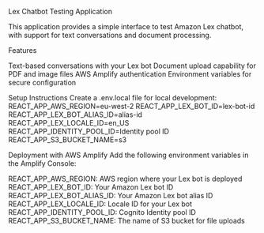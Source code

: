 Lex Chatbot Testing Application

This application provides a simple interface to test Amazon Lex chatbot, with support for text conversations and document processing.

Features

Text-based conversations with your Lex bot
Document upload capability for PDF and image files
AWS Amplify authentication
Environment variables for secure configuration

Setup Instructions
Create a .env.local file for local development:
REACT_APP_AWS_REGION=eu-west-2
REACT_APP_LEX_BOT_ID=lex-bot-id
REACT_APP_LEX_BOT_ALIAS_ID=alias-id
REACT_APP_LEX_LOCALE_ID=en_US
REACT_APP_IDENTITY_POOL_ID=Identity pool ID
REACT_APP_S3_BUCKET_NAME=s3

Deployment with AWS Amplify
Add the following environment variables in the Amplify Console:

REACT_APP_AWS_REGION: AWS region where your Lex bot is deployed
REACT_APP_LEX_BOT_ID: Your Amazon Lex bot ID
REACT_APP_LEX_BOT_ALIAS_ID: Your Amazon Lex bot alias ID
REACT_APP_LEX_LOCALE_ID: Locale ID for your Lex bot 
REACT_APP_IDENTITY_POOL_ID: Cognito Identity pool ID
REACT_APP_S3_BUCKET_NAME: The name of S3 bucket for file uploads

